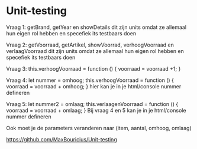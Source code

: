 # Unit-testing
Vraag 1: getBrand, getYear en showDetails
dit zijn units omdat ze allemaal hun eigen rol hebben en specefiek its testbaars doen

Vraag 2: getVoorraad, getArtikel, showVoorrad, verhoogVoorraad en verlaagVoorraad
dit zijn units omdat ze allemaal hun eigen rol hebben en specefiek its testbaars doen

Vraag 3:
this.verhoogVoorraad = function () {
  voorraad = voorraad +1;
}

Vraag 4:
let nummer = omhoog;
this.verhoogVoorraad = function () {
  voorraad = voorraad + omhoog;
}
hier kan je in je html/console nummer defineren

Vraag 5:
let nummer2 = omlaag;
this.verlaagenVoorraad = function () {
  voorraad = voorraad + omlaag;
}
Bij vraag 4 en 5 kan je in je html/console nummer defineren

Ook moet je de parameters veranderen naar (item, aantal, omhoog, omlaag)

https://github.com/MaxBouricius/Unit-testing
